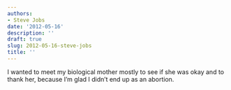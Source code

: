 ```yaml
---
authors:
- Steve Jobs
date: '2012-05-16'
description: ''
draft: true
slug: 2012-05-16-steve-jobs
title: ''
---
```

I wanted to meet my biological mother mostly to see if she was okay and to thank her, because I’m glad I didn’t end up as an abortion.



